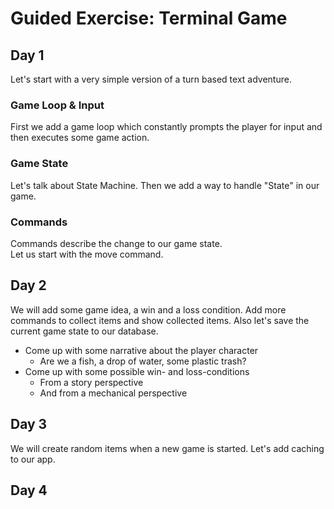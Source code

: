 # Guided Exercise: Terminal Game

## Day 1
Let's start with a very simple version of a turn based text adventure.

### Game Loop & Input
First we add a game loop which constantly prompts the player for input and then executes some game action.

### Game State
Let's talk about State Machine.
Then we add a way to handle "State" 
in our game.

### Commands
Commands describe the change to our game state.  
Let us start with the move command.


## Day 2
We will add some game idea, a win and a loss condition.
Add more commands to collect items and show collected items.
Also let's save the current game state to our database.

* Come up with some narrative about the player character
  * Are we a fish, a drop of water, some plastic trash?
* Come up with some possible win- and loss-conditions
  * From a story perspective
  * And from a mechanical perspective

## Day 3
We will create random items when a new game is started.
Let's add caching to our app.

## Day 4
